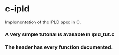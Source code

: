 # c-ipld
Implementation of the IPLD spec in C.

### A very simple tutorial is available in ipld_tut.c
### The header has every function documented.
